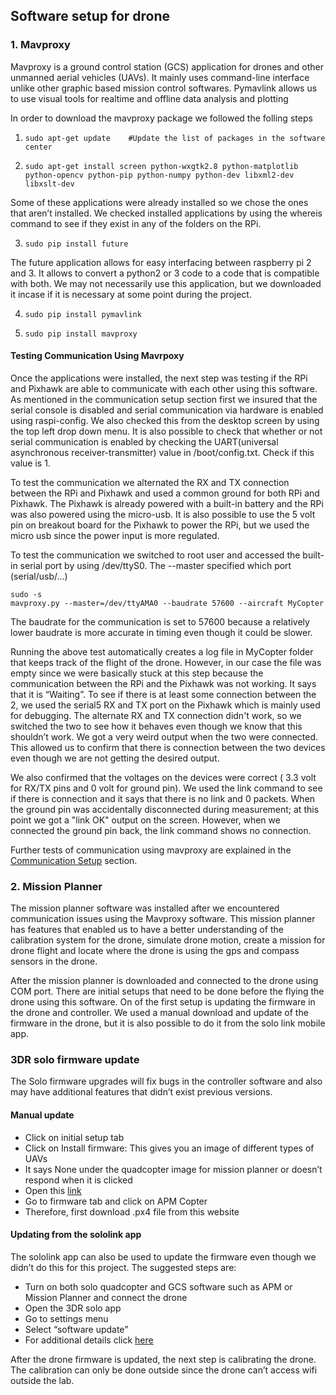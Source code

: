 
## Software setup for drone

### 1. Mavproxy

Mavproxy is a ground control station (GCS) application for drones and other unmanned aerial vehicles (UAVs). It mainly uses command-line interface unlike other graphic based mission control softwares. Pymavlink allows us to use visual tools for realtime and offline data analysis and plotting

In order to download the mavproxy package we followed the folling steps

1. ```sudo apt-get update    #Update the list of packages in the software center```

2. ```sudo apt-get install screen python-wxgtk2.8 python-matplotlib python-opencv python-pip python-numpy python-dev libxml2-dev libxslt-dev```

Some of these applications were already installed so we chose the ones that aren’t installed. We checked installed applications by using the whereis command to see if they exist in any of the folders on the RPi. 

3. ```sudo pip install future```

The future application allows for easy interfacing between raspberry pi 2 and 3. It allows to convert a python2 or 3 code to a code that is compatible with both. We may not necessarily use this application, but we downloaded it incase if it is necessary at  some point during the project. 

4. ```sudo pip install pymavlink```

5. ```sudo pip install mavproxy```
    
#### Testing Communication Using Mavrpoxy
Once the applications were installed, the next step was testing if  the RPi and Pixhawk are able to communicate with each other using this software. As mentioned in the communication setup section first we insured that the serial console is disabled and serial communication via hardware is enabled using raspi-config. We also checked this from the desktop screen by using the top left drop down menu. It is also possible to check that whether or not serial communication is enabled by checking the UART(universal asynchronous receiver-transmitter) value in /boot/config.txt. Check if this value is 1. 

To test the communication we alternated the RX and TX connection between the RPi and Pixhawk and used a common ground for both RPi and Pixhawk. The Pixhawk is already powered with a built-in battery and the RPi was also powered using the micro-usb. It is also possible to use the 5 volt pin on breakout board for the Pixhawk to power the RPi, but we used the micro usb since the power input is more regulated. 

To test the communication we switched to root user and accessed the built-in serial port by using /dev/ttyS0. The --master specified which port (serial/usb/…)
```
sudo -s
mavproxy.py --master=/dev/ttyAMA0 --baudrate 57600 --aircraft MyCopter
```
The baudrate for the communication is set to 57600 because a relatively lower baudrate is more accurate in timing even though it could be slower. 

Running the above test automatically creates a log file in MyCopter folder that keeps track of the flight of the drone. However, in our case the file was empty since we were basically stuck at this step because the communication between the RPi and the Pixhawk was not working. It says that it is “Waiting”. To see if there is at least some connection between the 2, we used the serial5 RX and TX port on the Pixhawk which is mainly used for debugging. The alternate RX and TX connection didn't work, so we switched the two to see how it behaves even though we know that this shouldn’t work. We got a very weird output when the two were connected. This allowed us to confirm that there is connection between the two devices even though we are not getting the desired output. 

We also confirmed that the voltages on the devices were correct ( 3.3 volt for RX/TX pins and 0 volt for ground pin). We used the link command to see if there is connection and it says that there is no link and 0 packets. When the ground pin was accidentally disconnected during measurement; at this point we got a "link OK" output on the screen.  However, when we connected the ground pin back, the link command shows no connection. 

Further tests of communication using mavproxy are explained in the [Communication Setup](CommunicationSetup.md) section. 

### 2. Mission Planner

The mission planner software was installed after we encountered communication issues using the Mavproxy software. This mission planner has features that enabled us to have a better understanding of the calibration system for the drone, simulate drone motion, create a mission for drone flight and locate where the drone is using the gps and compass sensors in the drone. 

After the mission planner is downloaded and connected to the drone using COM port. There are initial setups that need to be done before the flying the drone using this software. On of the first setup is updating the firmware in the drone and controller. We used a manual download  and update of the firmware in the drone, but it is also possible to do it from the solo link mobile app. 

### 3DR solo firmware update

The Solo firmware upgrades will fix bugs in the controller software and also may have additional features that didn’t exist previous versions. 

#### Manual update
* Click on initial setup tab
* Click on Install firmware: This gives you an image of different types of  UAVs
* It says None under the quadcopter image for mission planner  or doesn’t respond when it is clicked
* Open this [link](http://firmware.ardupilot.org/Tools/MissionPlanner/)
* Go to firmware tab and click on APM Copter
* Therefore, first download .px4 file from this website

#### Updating from the sololink app

The sololink app can also be used to update the firmware even though we didn’t do this for this project. The suggested steps are:

* Turn on both solo quadcopter and GCS software such as APM or Mission Planner and connect the drone
* Open the 3DR solo app
* Go to settings menu
* Select “software update”
* For additional details click [here](https://www.dronezon.com/diy-drone-repair-videos/3dr-drone-diy/how-to-update-3dr-solo-firmware-version-for-big-improvements/)


After the drone firmware is updated, the next step is calibrating the drone. The calibration can only be done outside since the drone can’t access wifi outside the lab. 




